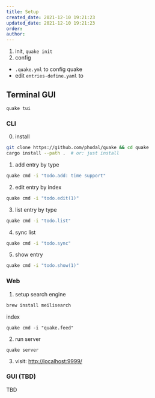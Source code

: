 ```yaml
---
title: Setup
created_date: 2021-12-10 19:21:23
updated_date: 2021-12-10 19:21:23
order: 
author: 
---
```



1. init, `quake init`
2. config
 - `.quake.yml` to config quake
 -  edit `entries-define.yaml` to

## Terminal GUI

```
quake tui
```

### CLI

0. install

```bash
git clone https://github.com/phodal/quake && cd quake
cargo install --path .  # or: just install
```

1. add entry by type

```bash
quake cmd -i "todo.add: time support"
```

2. edit entry by index

```bash
quake cmd -i "todo.edit(1)"
```

3. list entry by type

```bash
quake cmd -i "todo.list"
```

4. sync list

```bash
quake cmd -i "todo.sync"
```

5. show entry

```bash
quake cmd -i "todo.show(1)"
```

### Web

1. setup search engine

```bash
brew install meilisearch
```

index

```
quake cmd -i "quake.feed"
```

2. run server

```
quake server
```

3. visit: [http://localhost:9999/](http://localhost:9999/)

### GUI (TBD)

TBD
